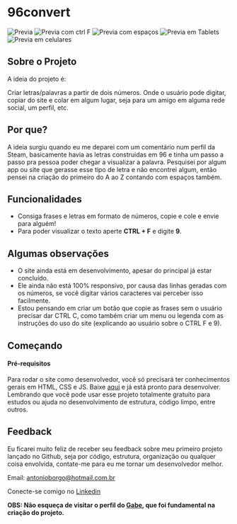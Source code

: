 # 96convert
![Previa](https://i.postimg.cc/xdX6ybfp/Screenshot-2.png)
![Previa com ctrl F](https://i.postimg.cc/VN2D7L5f/Screenshot-3.png)
![Previa com espaços](https://i.postimg.cc/DZs5Rkbq/Screenshot-4.png)
![Previa em Tablets](https://i.postimg.cc/kXyYnmYs/Screenshot-5.png)
![Previa em celulares](https://i.postimg.cc/CxPvq4gf/Screenshot-7.png)

## Sobre o Projeto
A ideia do projeto é:

Criar letras/palavras a partir de dois números. Onde o usuário pode digitar, copiar do site e colar em algum lugar, seja para um amigo em alguma rede social, um perfil, etc.

## Por que?
A ideia surgiu quando eu me deparei com um comentário num perfil da Steam, basicamente havia as letras construidas em 96 e tinha um passo a passo pra pessoa poder chegar 
a visualizar a palavra. Pesquisei por algum app ou site que gerasse esse tipo de letra e não encontrei algum, então pensei na criação do primeiro do A ao Z contando 
com espaços também.

## Funcionalidades
- Consiga frases e letras em formato de números, copie e cole e envie para alguém!
- Para poder visualizar o texto aperte **CTRL + F** e digite **9**.

## Algumas observações
- O site ainda está em desenvolvimento, apesar do principal já estar concluído.
- Ele ainda não está 100% responsivo, por causa das linhas geradas com os números, se você digitar vários caracteres vai perceber isso facilmente.
- Estou pensando em criar um botão que copie as frases sem o usuário precisar dar CTRL C, como também criar um menu ou legenda com as instruções do uso do site 
(explicando ao usuário sobre o CTRL F e 9). 

## Começando
#### Pré-requisitos
Para rodar o site como desenvolvedor, você só precisará ter conhecimentos gerais em HTML, CSS e JS. Baixe [aqui](https://github.com/antonio-mark/96convert/) 
e já está pronto para desenvolver. Lembrando que você pode usar esse projeto totalmente gratuito para estudos ou ajuda no desenvolvimento de 
estrutura, código limpo, entre outros.

## Feedback 
Eu ficarei muito feliz de receber seu feedback sobre meu primeiro projeto lançado no Github, seja por código, estrutura, organização ou qualquer coisa envolvida, 
contate-me para eu me tornar um desenvolvedor melhor.

Email: antonioborgo@hotmail.com.br

Conecte-se comigo no [Linkedin](https://www.linkedin.com/in/antonio-mark/)

**OBS: Não esqueça de visitar o perfil do [Gabe](https://github.com/ImGabe), que foi fundamental na criação do projeto.**
